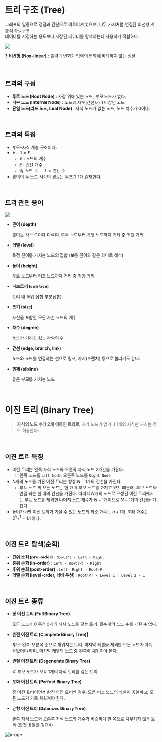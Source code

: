 # 트리 구조 (Tree)

그래프의 일종으로 정점과 간선으로 이루어져 있으며, 나무 가지처럼 연결된 비선형 계층적 자료구조<br />
데이터를 저장하는 용도보다 저장된 데이터를 탐색하는데 사용하기 적합하다

<img src="https://github.com/CS-TeamStudy/CS_Study_for_Interview/assets/116873887/e94093c8-cc9f-4b1e-9b45-7f4465c561ee" />

❓ **비선형 (Non-linear)** : 출력의 변화가 입력의 변화에 비례하지 않는 성질

</aside>

<br />

## 트리의 구성

- **루트 노드 (Root Node)** : 가장 위에 있는 노드, 부모 노드가 없다.
- **내부 노드 (Internal Node)** : 노드의 차수(간선)가 1 이상인 노드
- **단일 노드(리프 노드, Leaf Node)** : 자식 노드가 없는 노드, 노드 차수가 0이다.

<br />

## 트리의 특징

- 부모-자식 계층 구조이다.
- $`V - 1 = E`$
    - $V$ : 노드의 개수
    - $E$ : 간선 개수
    - 즉, `노드 수 - 1 = 간선 수`
- 임의의 두 노드 사이의 경로는 무조건 1개 존재한다.

<br />

## 트리 관련 용어

<img src="https://github.com/CS-TeamStudy/CS_Study_for_Interview/assets/116873887/72f065e9-4f60-420c-b7cd-a94bbcb37315" />

- **깊이 (depth)**
    
    깊이는 각 노드마다 다르며, 루트 노드부터 특정 노드까지 거리 중 최단 거리
    
- **레벨 (level)**
    
    특정 깊이를 가지는 노드의 집합 (보통 깊이와 같은 의미로 해석)
    
- **높이 (height)**
    
    루트 노드부터 리프 노드까지 거리 중 최장 거리
    
- **서브트리 (sub tree)**
    
    트리 내 하위 집합(부분집합)
    
- **크기 (size)**
    
    자신을 포함한 모든 자손 노드의 개수
    
- **차수 (degree)**
    
    노드가 가지고 있는 자식의 수
    
- **간선 (edge, branch, link)**
    
    노드와 노드를 연결하는 선으로 링크, 가지(브랜치) 등으로 불리기도 한다.
    
- **형제 (sibling)**
    
    같은 부모를 가지는 노드
    
<br />

# 이진 트리 (Binary Tree)

> **자식의 노드 수가 2개 이하인 트리로**, 자식 노드가 없거나 1개의 자식만 가지는 것도 허용한다.

<br />

## 이진 트리 특징

- 이진 트리는 왼쪽 자식 노드와 오른쪽 자식 노드 2개만을 가진다.
    - 왼쪽 노드를 `Left Node`, 오른쪽 노드를 `Right Node`
- $N$개의 노드를 가진 이진 트리는 항상 $N-1$개의 간선을 가진다.
    - 루트 노드 외 모든 노드는 한 개의 부모 노드를 가지고 있기 때문에, 부모 노드와 연결 되는 한 개의 간선을 가진다. 따라서 $N$개의 노드로 구성된 이진 트리에서는 루트 노드를 제외한 나머지 노드 개수가 $N-1$개이므로 $N-1$개의 간선을 가진다.
- 높이가 $h$인 이진 트리가 가질 수 있는 노드의 최소 개수는 $h+1$개, 최대 개수는 $2^h+^1 -1$개이다.

<br />

## 이진 트리 탐색(순회)

- **전위 순회 (pre-order)** : `Root(P) - Left - Right`
- **중위 순회 (in-order)** : `Left - Root(P) - Right`
- **후위 순회 (post-order)** : `Left- Right - Root(P)`
- **레벨 순회 (level-order, 너비 우선)** : `Root(P) - Level 1 - Level 2 - …`

<br />

## 이진 트리 종류

- **정 이진 트리 (Full Binary Tree)**
    
    모든 노드가 0 혹은 2개의 자식 노드를 갖는 트리. 홀수개의 노드 수를 가질 수 없다.
    
- **완전 이진 트리 (Complete Binary Tree)|**
    
    부모-왼쪽-오른쪽 순으로 채워지는 트리.
    마지막 레벨을 제외한 모든 노드가 가득 차있어야 하며, 마지막 레벨의 노드 중 왼쪽이 채워져야 한다.
    
- **변질 이진 트리 (Degenerate Binary Tree)**
    
    각 부모 노드가 오직 1개의 자식 트리를 갖는 트리
    
- **포화 이진 트리 (Perfect Binary Tree)**
    
    정 이진 트리이면서 완전 이진 트리인 경우.
    모든 리프 노드의 레벨이 동일하고, 모든 노드가 가득 채워져야 한다.
    
- **균형 이진 트리 (Balanced Binary Tree)**
    
    왼쪽 자식 노드와 오른쪽 자식 노드의 개수가 비슷하며 한 쪽으로 치우치지 않은 트리 (완전 동일할 필요X) 
    
![image](https://github.com/CS-TeamStudy/CS_Study_for_Interview/assets/116873887/24bcc524-0100-4c6d-9582-1bfb1bf9dc40)
